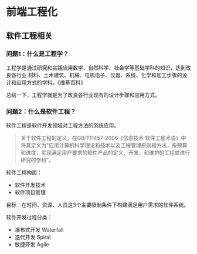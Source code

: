 # 前端工程化

## 软件工程相关

### 问题1：什么是工程学？

工程学是通过研究和实践应用数学、自然科学、社会学等基础学科的知识，达到改良各行业
材料、土木建筑、机械、电机电子、仪器、系统、化学和加工步骤的设计和应用方式的学科。《维基百科》

总结一下，工程学就是为了改良各行业现有的设计步骤和应用方式。

### 问题2：什么是软件工程？

软件工程是软件开发领域对工程方法的系统应用。

> 关于软件工程的定义，在GB/T11457-2006《信息技术 软件工程术语》中将其定义为"应用计算机科学理论和技术以及工程管理原则和方法，按预算和进度，实现满足用户要求的软件产品的定义、开发、和维护的工程或进行研究的学科"。

软件工程构面：
- 软件开发技术
- 软件项目管理

目标：在时间、资源、人员这3个主要限制条件下构建满足用户需求的软件系统。

软件开发过程分类：
- 瀑布式开发 Waterfall
- 迭代开发 Spiral
- 敏捷开发 Agile